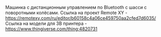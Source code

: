 Машинка с дистанционным управлением по Bluetooth с шасси с поворотными колёсами. 
Ссылка на проект Remote XY - https://remotexy.com/ru/editor/b60158c4a06ce459750aa2cfed7d6035/
Ссылка на модели для 3В принтера - https://www.thingiverse.com/thing:4820731
